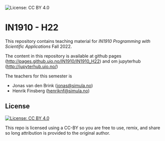 ![License: CC BY 4.0](https://img.shields.io/badge/License-CC%20BY%204.0-lightgrey.svg)

# IN1910 - H22
This repository contains teaching material for *IN1910 Programming with Scientific Applications* Fall 2022.

The content in this repository is available at github pages (<http://pages.github.uio.no/IN1910/IN1910_H22>) and om jupyterhub (<http://jupyterhub.uio.no/>)

The teachers for this semester is
- Jonas van den Brink (jonas@simula.no)
- Henrik Finsberg (henriknf@simula.no)


## License

[![License: CC BY 4.0](https://licensebuttons.net/l/by/4.0/80x15.png)](https://creativecommons.org/licenses/by/4.0/)


This repo is licensed using a CC-BY so you are free to use, remix, and share so long attribution is provided to the original author.
